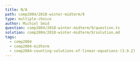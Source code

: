 ```yaml
---
title: N/A
path: comp2804/2018-winter-midterm/9
type: multiple-choice
author: Michiel Smid
question: comp2804/2018-winter-midterm/9/question.ts
solution: comp2804/2018-winter-midterm/9/solution.md
tags:
  - comp2804
  - comp2804-midterm
  - comp2804-counting-solutions-of-linear-equations-(3.9.2)
---
```

